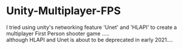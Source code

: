 # Unity-Multiplayer-FPS
I tried using unity's networking feature 'Unet' and 'HLAPI' to create a multiplayer First Person shooter game ..... 
<br> although HLAPI and Unet is about to be deprecated in early 2021.... 
